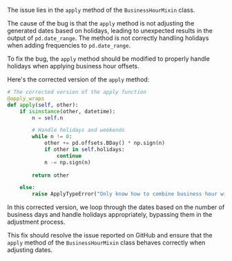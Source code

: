 The issue lies in the `apply` method of the `BusinessHourMixin` class. 

The cause of the bug is that the `apply` method is not adjusting the generated dates based on holidays, leading to unexpected results in the output of `pd.date_range`. The method is not correctly handling holidays when adding frequencies to `pd.date_range`.

To fix the bug, the `apply` method should be modified to properly handle holidays when applying business hour offsets. 

Here's the corrected version of the `apply` method:
```python
# The corrected version of the apply function
@apply_wraps
def apply(self, other):
    if isinstance(other, datetime):
        n = self.n

        # Handle holidays and weekends
        while n != 0:
            other += pd.offsets.BDay() * np.sign(n)
            if other in self.holidays:
                continue
            n -= np.sign(n)
  
        return other

    else:
        raise ApplyTypeError("Only know how to combine business hour with datetime")
```

In this corrected version, we loop through the dates based on the number of business days and handle holidays appropriately, bypassing them in the adjustment process.

This fix should resolve the issue reported on GitHub and ensure that the `apply` method of the `BusinessHourMixin` class behaves correctly when adjusting dates.